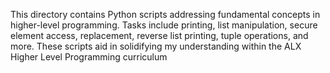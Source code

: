 This directory contains Python scripts addressing fundamental concepts in higher-level programming. Tasks include printing, list manipulation, secure element access, replacement, reverse list printing, tuple operations, and more. These scripts aid in solidifying my understanding within the ALX Higher Level Programming curriculum
